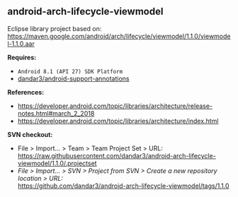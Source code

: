 ## android-arch-lifecycle-viewmodel

Eclipse library project based on:<br/>
https://maven.google.com/android/arch/lifecycle/viewmodel/1.1.0/viewmodel-1.1.0.aar

**Requires:**
- `Android 8.1 (API 27) SDK Platform`
- [dandar3/android-support-annotations](https://github.com/dandar3/android-support-annotations/tree/27.1.0)

**References:**
- https://developer.android.com/topic/libraries/architecture/release-notes.html#march_2_2018
- https://developer.android.com/topic/libraries/architecture/index.html

**SVN checkout:**
- File > Import... > Team > Team Project Set > URL:<br/>
  https://raw.githubusercontent.com/dandar3/android-arch-lifecycle-viewmodel/1.1.0/.projectset
- _File > Import... > SVN > Project from SVN > Create a new repository location > URL:_<br/>
  https://github.com/dandar3/android-arch-lifecycle-viewmodel/tags/1.1.0
